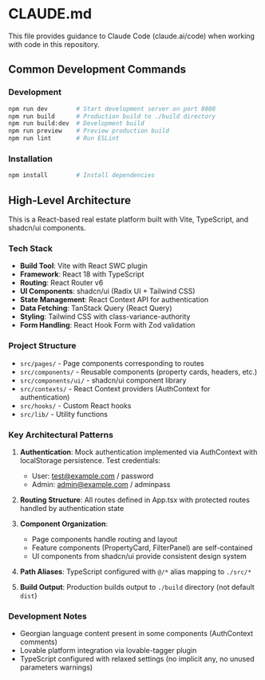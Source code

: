 # CLAUDE.md

This file provides guidance to Claude Code (claude.ai/code) when working with code in this repository.

## Common Development Commands

### Development
```bash
npm run dev        # Start development server on port 8080
npm run build      # Production build to ./build directory
npm run build:dev  # Development build
npm run preview    # Preview production build
npm run lint       # Run ESLint
```

### Installation
```bash
npm install        # Install dependencies
```

## High-Level Architecture

This is a React-based real estate platform built with Vite, TypeScript, and shadcn/ui components.

### Tech Stack
- **Build Tool**: Vite with React SWC plugin
- **Framework**: React 18 with TypeScript
- **Routing**: React Router v6
- **UI Components**: shadcn/ui (Radix UI + Tailwind CSS)
- **State Management**: React Context API for authentication
- **Data Fetching**: TanStack Query (React Query)
- **Styling**: Tailwind CSS with class-variance-authority
- **Form Handling**: React Hook Form with Zod validation

### Project Structure
- `src/pages/` - Page components corresponding to routes
- `src/components/` - Reusable components (property cards, headers, etc.)
- `src/components/ui/` - shadcn/ui component library
- `src/contexts/` - React Context providers (AuthContext for authentication)
- `src/hooks/` - Custom React hooks
- `src/lib/` - Utility functions

### Key Architectural Patterns

1. **Authentication**: Mock authentication implemented via AuthContext with localStorage persistence. Test credentials:
   - User: test@example.com / password
   - Admin: admin@example.com / adminpass

2. **Routing Structure**: All routes defined in App.tsx with protected routes handled by authentication state

3. **Component Organization**: 
   - Page components handle routing and layout
   - Feature components (PropertyCard, FilterPanel) are self-contained
   - UI components from shadcn/ui provide consistent design system

4. **Path Aliases**: TypeScript configured with `@/*` alias mapping to `./src/*`

5. **Build Output**: Production builds output to `./build` directory (not default `dist`)

### Development Notes
- Georgian language content present in some components (AuthContext comments)
- Lovable platform integration via lovable-tagger plugin
- TypeScript configured with relaxed settings (no implicit any, no unused parameters warnings)